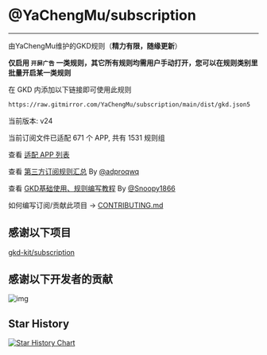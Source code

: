 # @YaChengMu/subscription

---

由YaChengMu维护的GKD规则（**精力有限，随缘更新**）

**仅启用 `开屏广告` 一类规则，其它所有规则均需用户手动打开，您可以在规则类别里批量开启某一类规则**

在 GKD 内添加以下链接即可使用此规则

```txt
https://raw.gitmirror.com/YaChengMu/subscription/main/dist/gkd.json5
```

当前版本: v24

当前订阅文件已适配 671 个 APP, 共有 1531 规则组

查看 [适配 APP 列表](./AppList.md)

查看 [第三方订阅规则汇总](https://github.com/Adpro-Team/GKD_THS_List) By [@adproqwq](https://github.com/adproqwq)

查看 [GKD基础使用、规则编写教程](https://github.com/Snoopy1866/blogs/tree/main/software/gkd) By [@Snoopy1866](https://github.com/Snoopy1866)

如何编写订阅/贡献此项目 -> [CONTRIBUTING.md](./CONTRIBUTING.md)

## 感谢以下项目

[gkd-kit/subscription](https://github.com/gkd-kit/subscription)

## 感谢以下开发者的贡献

![img](https://contrib.rocks/image?repo=gkd-kit/subscription&_v=24)

## Star History

[![Star History Chart](https://api.star-history.com/svg?repos=AIsouler/GKD_subscription&type=Date)](https://star-history.com/#AIsouler/GKD_subscription&Date)
